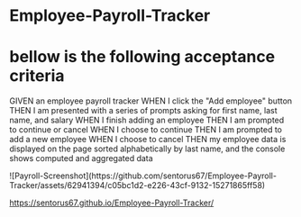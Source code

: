 # Employee-Payroll-Tracker

# bellow is the following acceptance criteria

GIVEN an employee payroll tracker
WHEN I click the "Add employee" button
THEN I am presented with a series of prompts asking for first name, last name, and salary
WHEN I finish adding an employee
THEN I am prompted to continue or cancel
WHEN I choose to continue
THEN I am prompted to add a new employee
WHEN I choose to cancel
THEN my employee data is displayed on the page sorted alphabetically by last name, and the console shows computed and aggregated data

<!-- the purpose of this project is to demonstrate the capabilities of javascript in a webpage. the webpage shows usage of script, including for loops. Object identifying, calling variables based on scope, and using functions that reduce the size of necessary code. The webpage allows for inputs of various information, from which it creates an object that further reveals information based on the type of variable included. -->![Payroll-Screenshot](https://github.com/sentorus67/Employee-Payroll-Tracker/assets/62941394/c05bc1d2-e226-43cf-9132-15271865ff58)

https://sentorus67.github.io/Employee-Payroll-Tracker/ 
